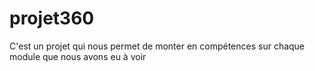 # projet360
C'est un projet qui nous permet de monter en compétences sur chaque module que nous avons eu à voir 
